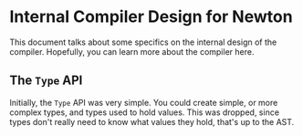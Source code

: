 # Internal Compiler Design for Newton

This document talks about some specifics on the internal design of the compiler. Hopefully, you can learn more about the compiler here.

## The `Type` API

Initially, the `Type` API was very simple. You could create simple, or more complex types, and types used to hold values. This was dropped, since types don't really need to know what values they hold, that's up to the AST.

